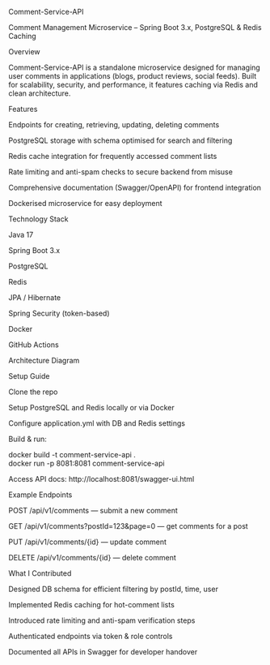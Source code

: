 Comment-Service-API

Comment Management Microservice – Spring Boot 3.x, PostgreSQL & Redis Caching

Overview

Comment-Service-API is a standalone microservice designed for managing user comments in applications (blogs, product reviews, social feeds). Built for scalability, security, and performance, it features caching via Redis and clean architecture.

Features

Endpoints for creating, retrieving, updating, deleting comments

PostgreSQL storage with schema optimised for search and filtering

Redis cache integration for frequently accessed comment lists

Rate limiting and anti-spam checks to secure backend from misuse

Comprehensive documentation (Swagger/OpenAPI) for frontend integration

Dockerised microservice for easy deployment

Technology Stack

Java 17

Spring Boot 3.x

PostgreSQL

Redis

JPA / Hibernate

Spring Security (token-based)

Docker

GitHub Actions

Architecture Diagram

Setup Guide

Clone the repo

Setup PostgreSQL and Redis locally or via Docker

Configure application.yml with DB and Redis settings

Build & run:

docker build -t comment-service-api .  
docker run -p 8081:8081 comment-service-api  


Access API docs: http://localhost:8081/swagger-ui.html

Example Endpoints

POST /api/v1/comments — submit a new comment

GET /api/v1/comments?postId=123&page=0 — get comments for a post

PUT /api/v1/comments/{id} — update comment

DELETE /api/v1/comments/{id} — delete comment

What I Contributed

Designed DB schema for efficient filtering by postId, time, user

Implemented Redis caching for hot-comment lists

Introduced rate limiting and anti-spam verification steps

Authenticated endpoints via token & role controls

Documented all APIs in Swagger for developer handover
